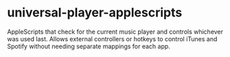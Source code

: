 universal-player-applescripts
=============================

AppleScripts that check for the current music player and controls whichever was used last. Allows external controllers or hotkeys to control iTunes and Spotify without needing separate mappings for each app.
